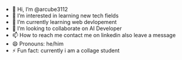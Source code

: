 - 👋 Hi, I’m @arcube3112
- 👀 I’m interested in learning new tech fields
- 🌱 I’m currently learning web devlopement
- 💞️ I’m looking to collaborate on AI Developer
- 📫 How to reach me contact me on linkedin also leave a message 
- 😄 Pronouns: he/him
- ⚡ Fun fact: currently i am a collage student 

<!---
arcube3112/arcube3112 is a ✨ special ✨ repository because its `README.md` (this file) appears on your GitHub profile.
You can click the Preview link to take a look at your changes.
--->
